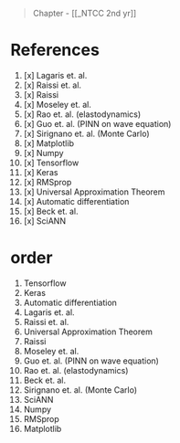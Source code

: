 >Chapter - [[_NTCC 2nd yr]]

# References
1. [x] Lagaris et. al.
2. [x] Raissi et. al.
3. [x] Raissi
4. [x] Moseley et. al.
5. [x] Rao et. al. (elastodynamics)
6. [x] Guo et. al. (PINN on wave equation)
7. [x] Sirignano et. al. (Monte Carlo)
8. [x] Matplotlib
9. [x] Numpy
10. [x] Tensorflow 
11. [x] Keras
12. [x] RMSprop
13. [x] Universal Approximation Theorem
14. [x] Automatic differentiation
15. [x] Beck et. al.
16. [x] SciANN

# order
1. Tensorflow 
2. Keras
3. Automatic differentiation
4. Lagaris et. al.
5. Raissi et. al.
6. Universal Approximation Theorem
7. Raissi
8. Moseley et. al.
9. Guo et. al. (PINN on wave equation)
10. Rao et. al. (elastodynamics)
11. Beck et. al.
12. Sirignano et. al. (Monte Carlo)
13. SciANN
14. Numpy
15. RMSprop
16. Matplotlib